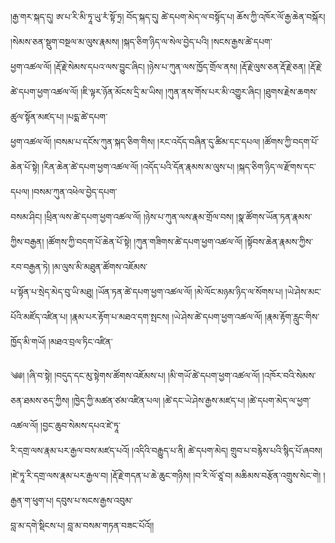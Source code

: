﻿  
།རྒྱ་གར་སྐད་དུ། ཨ་པ་རི་མི་ཏཱ་ཡུ་རཾ་སྟོ་ཏྲ། བོད་སྐད་དུ། ཚེ་དཔག་མེད་ལ་བསྟོད་པ། ཆོས་ཀྱི་འཁོར་ལོ་རྒྱ་ཆེན་བསྐོར། །སེམས་ཅན་སྡུག་བསྔལ་མ་ལུས་རྣམས། །སྐད་ཅིག་ཉིད་ལ་སེལ་བྱེད་པའི། །སངས་རྒྱས་ཚེ་དཔག་  
ཕྱག་འཚལ་ལོ། །རྡོ་རྗེ་སེམས་དཔའ་ལས་བྱུང་ཞིང། །ཉེས་པ་ཀུན་ལས་ཁྱོད་གྲོལ་ནས། །རྡོ་རྗེ་ལུས་ཅན་རྡོ་རྗེ་ཅན། །རྡོ་རྗེ་ཚེ་དཔག་ཕྱག་འཚལ་ལོ། །ཇི་ལྟར་ཉོན་མོངས་དྲི་མ་ཡིས། །ཀུན་ནས་གོས་པར་མི་འགྱུར་ཞིང། །ཐུགས་རྗེས་ཆགས་ཚུལ་སྟོན་མཛད་པ། །པདྨ་ཚེ་དཔག་  
ཕྱག་འཚལ་ལོ། །བསམ་པ་དངོས་ཀུན་སྐད་ཅིག་གིས། །རང་འདོད་བཞིན་དུ་ཚིམ་དང་དཔལ། །ཚོགས་ཀྱི་བདག་པོ་ཆེན་པོ་སྟེ། །རིན་ཆེན་ཚེ་དཔག་ཕྱག་འཚལ་ལོ། །འདོད་པའི་དོན་རྣམས་མ་ལུས་པ། །སྐད་ཅིག་ཉིད་ལ་རྫོགས་དང་དཔལ། །བསམ་ཀུན་འཕེལ་བྱེད་དཔག་  
བསམ་ཤིང། །ཕྲིན་ལས་ཚེ་དཔག་ཕྱག་འཚལ་ལོ། །ཉེས་པ་ཀུན་ལས་རྣམ་གྲོལ་བས། །སྣ་ཚོགས་ཡོན་ཏན་རྣམས་ཀྱིས་བརྒྱན། །ཚོགས་ཀྱི་བདག་པོ་ཆེན་པོ་སྟེ། །ཀུན་གཟིགས་ཚེ་དཔག་ཕྱག་འཚལ་ལོ། །སྟོབས་ཆེན་རྣམས་ཀྱིས་རབ་བརྒྱན་ཏེ། །མ་ལུས་མི་མཐུན་ཚོགས་འཇོམས་  
པ་སྟོན་པ་སྲེད་མེད་བུ་ཡི་མཐུ། །ཡོན་ཏན་ཚེ་དཔག་ཕྱག་འཚལ་ལོ། །མེ་ལོང་མཉམ་ཉིད་ལ་སོགས་པ། །ཡེ་ཤེས་མང་པོའི་མཛོད་འཛིན་པ། །རྣམ་པར་རྟོག་པ་མཐའ་དག་སྤངས། །ཡེ་ཤེས་ཚེ་དཔག་ཕྱག་འཚལ་ལོ། །རྣམ་རྟོག་རླུང་གིས་ཁྱོད་མི་གཡོ། །མཐའ་བྲལ་ཏིང་འཛིན་  
  
༄༅། །ཞི་བ་སྟེ། །བདུད་དང་མུ་སྟེགས་ཚོགས་འཇོམས་པ། །མི་གཡོ་ཚེ་དཔག་ཕྱག་འཚལ་ལོ། །འཁོར་བའི་སེམས་ཅན་ཐམས་ཅད་ཀྱིས། །ཁྱེད་ཀྱི་མཚན་ཙམ་འཛིན་པལ། །ཚེ་དང་ཡེ་ཤེས་རྒྱས་མཛད་པ། །ཚེ་དཔག་མེད་ལ་ཕྱག་འཚལ་ལོ། །བྱང་ཆུབ་སེམས་དཔའ་ཛེ་ཏཱ་  
རི་དགྲ་ལས་རྣམ་པར་རྒྱལ་བས་མཛད་པའོ། །འདིའི་བརྒྱུད་པ་ནི། ཚེ་དཔག་མེད། གྲུབ་པ་བརྙེས་པའི་སྙིད་པོ་ཞབས། །ཛེ་ཏཱ་རི་དགྲ་ལས་རྣམ་པར་རྒྱལ་བ། །རྡོ་རྗེ་གདན་པ་ཆེ་ཆུང་གཉིས། །བ་རི་ལོ་ཙཱ་བ། མཆིམས་བརྩོན་འགྲུས་སེང་གེ། །རྒྱན་ག་ཕུག་པ། དབུས་པ་སངས་རྒྱས་འབུམ་  
བླ་མ་དགེ་སྡིངས་པ། བླ་མ་བསམ་གཏན་བཟང་པོའོ།།  
  
  
